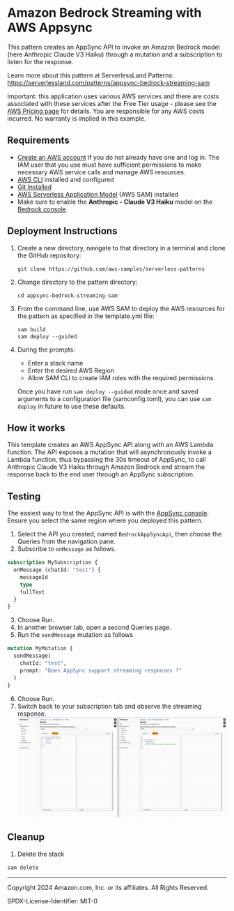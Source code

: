 # Amazon Bedrock Streaming with AWS Appsync

This pattern creates an AppSync API to invoke an Amazon Bedrock model (here Anthropic Claude V3 Haiku) through a mutation and a subscription to listen for the response.

Learn more about this pattern at ServerlessLand Patterns: https://serverlessland.com/patterns/appsync-bedrock-streaming-sam

Important: this application uses various AWS services and there are costs associated with these services after the Free Tier usage - please see the [AWS Pricing page](https://aws.amazon.com/pricing/) for details. You are responsible for any AWS costs incurred. No warranty is implied in this example.

## Requirements

* [Create an AWS account](https://portal.aws.amazon.com/gp/aws/developer/registration/index.html) if you do not already have one and log in. The IAM user that you use must have sufficient permissions to make necessary AWS service calls and manage AWS resources.
* [AWS CLI](https://docs.aws.amazon.com/cli/latest/userguide/install-cliv2.html) installed and configured
* [Git Installed](https://git-scm.com/book/en/v2/Getting-Started-Installing-Git)
* [AWS Serverless Application Model](https://docs.aws.amazon.com/serverless-application-model/latest/developerguide/serverless-sam-cli-install.html) (AWS SAM) installed
* Make sure to enable the **Anthropic - Claude V3 Haiku** model on the [Bedrock console](https://console.aws.amazon.com/bedrock/home#/modelaccess).

## Deployment Instructions

1. Create a new directory, navigate to that directory in a terminal and clone the GitHub repository:
    ``` 
    git clone https://github.com/aws-samples/serverless-patterns
    ```
2. Change directory to the pattern directory:
    ```
    cd appsync-bedrock-streaming-sam
    ```
3. From the command line, use AWS SAM to deploy the AWS resources for the pattern as specified in the template.yml file:
    ```
    sam build
    sam deploy --guided
    ```
4. During the prompts:
    * Enter a stack name
    * Enter the desired AWS Region
    * Allow SAM CLI to create IAM roles with the required permissions.

    Once you have run `sam deploy --guided` mode once and saved arguments to a configuration file (samconfig.toml), you can use `sam deploy` in future to use these defaults.

## How it works

This template creates an AWS AppSync API along with an AWS Lambda function. The API exposes a mutation that will asynchronously invoke a Lambda function, thus bypassing the 30s timeout of AppSync, to call Anthropic Claude V3 Haiku through Amazon Bedrock and stream the response back to the end user through an AppSync subscription.

## Testing

The easiest way to test the AppSync API is with the [AppSync console](https://console.aws.amazon.com/appsync/home#/apis). Ensure you select the same region where you deployed this pattern.

1. Select the API you created, named `BedrockAppSyncApi`, then choose the Queries from the navigation pane.
2. Subscribe to `onMessage` as follows.
  ```graphql
  subscription MySubscription {
    onMessage (chatId: "test") {
      messageId
      type
      fullText
    }
  }
  ```
3. Choose Run.
4. In another browser tab, open a second Queries page.
5. Run the `sendMessage` mutation as follows
  ```graphql
  mutation MyMutation {
    sendMessage(
      chatId: "test", 
      prompt: "Does AppSync support streaming responses ?"
    )
  }
  ```
6. Choose Run.
7. Switch back to your subscription tab and observe the streaming response.
  ![recording](recording.gif)

## Cleanup
 
1. Delete the stack
  ```bash
  sam delete
  ```
----
Copyright 2024 Amazon.com, Inc. or its affiliates. All Rights Reserved.

SPDX-License-Identifier: MIT-0
